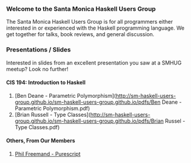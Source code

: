 ### Welcome to the Santa Monica Haskell Users Group

The Santa Monica Haskell Users Group is for all programmers either interested in or experienced with the Haskell programming language. We get together for talks, book reviews, and general discussion.

### Presentations / Slides

Interested in slides from an excellent presentation you saw at a SMHUG meetup? Look no further!

#### CIS 194: Introduction to Haskell

1. [Ben Deane - Parametric Polymorphism](http://sm-haskell-users-group.github.io/sm-haskell-users-group.github.io/pdfs/Ben Deane - Parametric Polymorphism.pdf)
1. [Brian Russell - Type Classes](http://sm-haskell-users-group.github.io/sm-haskell-users-group.github.io/pdfs/Brian Russel - Type Classes.pdf)

#### Others, From Our Members

1. [Phil Freemand - Purescript](http://functorial.com/purescript-slides/#/)

